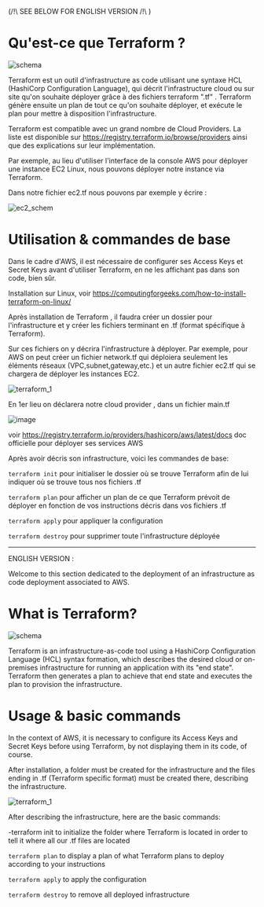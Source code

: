 (/!\ SEE BELOW FOR ENGLISH VERSION /!\ )

# Qu'est-ce que Terraform ? #

![schema]( https://miro.medium.com/max/1400/1*JPoEFqmHdt-G4D-MefftRQ.png )

Terraform est un outil d'infrastructure as code utilisant une syntaxe HCL (HashiCorp Configuration Language), qui décrit l'infrastructure cloud ou sur site qu'on souhaite déployer grâce à des fichiers terraform ".tf" . Terraform génère ensuite un plan de tout ce qu'on souhaite déployer, et exécute le plan pour mettre à disposition l'infrastructure.

Terraform est compatible avec un grand nombre de Cloud Providers. La liste est disponible sur https://registry.terraform.io/browse/providers
ainsi que des explications sur leur implémentation.

Par exemple, au lieu d'utiliser l'interface de la console AWS pour déployer une instance EC2 Linux, nous pouvons déployer notre instance via Terraform.

Dans notre fichier ec2.tf nous pouvons par exemple y écrire :

![ec2_schem](https://user-images.githubusercontent.com/97849927/202904245-74666949-b93a-4373-b6f7-bf3cb8a33517.jpg)


# Utilisation & commandes de base #

Dans le cadre d'AWS, il est nécessaire de configurer ses Access Keys et Secret Keys avant d'utiliser Terraform, en ne les affichant pas dans son code, bien sûr.

Installation sur Linux, voir https://computingforgeeks.com/how-to-install-terraform-on-linux/

Après installation de Terraform , il faudra créer un dossier pour l'infrastructure et y créer les fichiers terminant en .tf (format spécifique à Terraform).

Sur ces fichiers on y décrira l'infrastructure à déployer. Par exemple, pour AWS on peut créer un fichier network.tf qui déploiera seulement les éléments réseaux (VPC,subnet,gateway,etc.) et un autre fichier ec2.tf qui se chargera de déployer les instances EC2. 

![terraform_1](https://user-images.githubusercontent.com/97849927/202788209-cac54007-79e5-46a2-bc1a-b2dbde78adff.png)

En 1er lieu on déclarera notre cloud provider , dans un fichier main.tf 

![image](https://user-images.githubusercontent.com/97849927/202902930-4a0655ca-c4ab-4892-a15a-99e6ee33f0c4.png)

voir https://registry.terraform.io/providers/hashicorp/aws/latest/docs doc officielle pour déployer ses services AWS

Après avoir décris son infrastructure, voici les commandes de base:

`terraform init` pour initialiser le dossier où se trouve Terraform afin de lui indiquer où se trouve tous nos fichiers .tf


`terraform plan` pour afficher un plan de ce que Terraform prévoit de déployer en fonction de vos instructions décris dans vos fichiers .tf

`terraform apply` pour appliquer la configuration

`terraform destroy` pour supprimer toute l'infrastructure déployée

----------------------------------------------------------------------------------------------------------------------------------------------------

ENGLISH VERSION :

Welcome to this section dedicated to the deployment of an infrastructure as code deployment associated to AWS.

# What is Terraform? #

![schema]( https://miro.medium.com/max/1400/1*JPoEFqmHdt-G4D-MefftRQ.png )

Terraform is an infrastructure-as-code tool using a HashiCorp Configuration Language (HCL) syntax formation, which describes the desired cloud or on-premises infrastructure for running an application with its "end state". Terraform then generates a plan to achieve that end state and executes the plan to provision the infrastructure.

# Usage & basic commands #

In the context of AWS, it is necessary to configure its Access Keys and Secret Keys before using Terraform, by not displaying them in its code, of course.

After installation, a folder must be created for the infrastructure and the files ending in .tf (Terraform specific format) must be created there, describing the infrastructure.

![terraform_1](https://user-images.githubusercontent.com/97849927/202788209-cac54007-79e5-46a2-bc1a-b2dbde78adff.png)


After describing the infrastructure, here are the basic commands:

-terraform init to initialize the folder where Terraform is located in order to tell it where all our .tf files are located


`terraform plan` to display a plan of what Terraform plans to deploy according to your instructions

`terraform apply` to apply the configuration

`terraform destroy` to remove all deployed infrastructure

